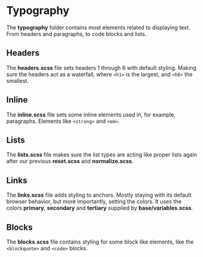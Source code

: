 # Typography

The **typography** folder contains most elements related to displaying text. From headers and paragraphs, to code blocks and lists.

## Headers

The **headers.scss** file sets headers 1 through 6 with default styling. Making sure the headers act as a waterfall, where `<h1>` is the largest, and `<h6>` the smallest.

## Inline

The **inline.scss** file sets some inline elements used in, for example, paragraphs. Elements like `<strong>` and `<em>`.

## Lists

The **lists.scss** file makes sure the list types are acting like proper lists again after our previous **reset.scss** and **normalize.scss**.

## Links

The **links.scss** file adds styling to anchors. Mostly staying with its default browser behavior, but more importantly, setting the colors. It uses the colors **primary**, **secondary** and **tertiary** supplied by **base/variables.scss**.

## Blocks

The **blocks.scss** file contains styling for some block like elements, like the `<blockquote>` and `<code>` blocks.
